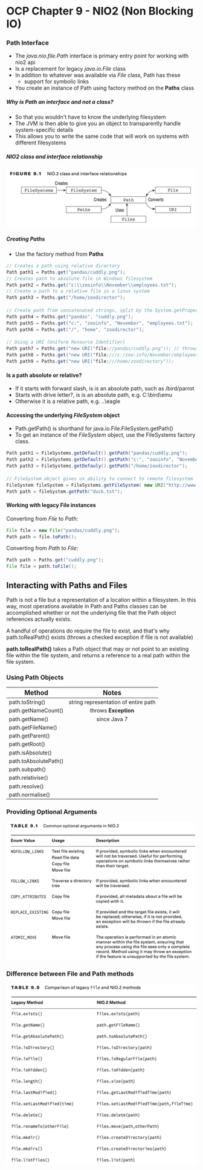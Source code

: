 # OCP Chapter 9 - NIO2 (Non Blocking IO)

### Path Interface
- The *java.nio.file.Path* interface is primary entry point for working with nio2 api
- Is a replacement for legacy *java.io.File* class
- In addition to whatever was available via *File* class, Path has these
    - support for symbolic links
- You create an instance of Path using factory method on the **Paths** class

##### Why is Path an interface and not a class?
- So that you wouldn't have to know the underlying filesystem
- The JVM is then able to give you an object to transparently handle system-specific details
- This allows you to write the same code that will work on systems with different filesystems

##### NIO2 class and interface relationship
<img src="./src/main/java/studyNotes/images/ch9-nio2-classes.png"> </img>

##### Creating Paths
- Use the factory method from **Paths**

```java
// Creates a path using relative directory
Path path1 = Paths.get("pandas/cuddly.png");
// Creates path to absolute file in Windows filesystem
Path path2 = Paths.get("c:\\zooinfo\\November\\employees.txt");
// Create a path to a relative file in a linux system
Path path3 = Paths.get("/home/zoodirector");

// Create path from concatenated strings, split by the System.getProperty("path.separator")
Path path4 = Paths.get("pandas", "cuddly.png");
Path path5 = Paths.get("c:", "zooinfo", "November", "employees.txt");
Path path6 = Paths.get("/", "home", "zoodirector");

// Using a URI (Uniform Resource Identifier)
Path path7 = Paths.get("new URI("file://pandas/cuddly.png")); // throws exception at runtime! (URI must reference absolute paths at runtime)
Path path8 = Paths.get("new URI("file:///c:/zoo-info/November/employees.txt"));
Path path9 = Paths.get("new URI("file:///home/zoodirectory"));
```

#### Is a path absolute or relative?
- If it starts with forward slash, is is an absolute path, such as /bird/parrot
- Starts with drive letter?, is is an absolute path, e.g. C:\bird\emu
- Otherwise it is a relative path, e.g. ..\eagle

#### Accessing the underlying *FileSystem* object
- Path.getPath() is shorthand for java.io.File.FileSystem.getPath()
- To get an instance of the *FileSystem* object, use the FileSystems factory class.

```java
Path path1 = FileSystems.getDefault().getPath("pandas/cuddly.png");
Path path2 = FileSystems.getDefault().getPath("c:", "zooinfo", "November");
Path path3 = FileSystems.getDefauly().getPath("/home/zoodirector");

// FileSystem object gives us ability to connect to remote filesystem
FileSystem fileSystem = FileSystems.getFileSystem( new URI("http://www.selikoff.net"));
Path path = fileSystem.getPath("duck.txt");
```

#### Working with legacy File instances
Converting from *File* to *Path*:
```java
File file = new File("pandas/cuddly.png");
Path path = file.toPath();
```

Converting from *Path* to *File*:
```java
Path path = Paths.get("cuddly.png");
File file = path.toFile();
```

## Interacting with Paths and Files
Path is not a file but a representation of a location within a filesystem. In this way, most operations available in Path and Paths classes can be accomplished whether or not the underlying file that the Path object references actually exists.

A handful of operations do require the file to exist, and that's why path.toRealPath() exists (throws a checked exception if file is not available)

**path.toRealPath()** takes a Path object that may or not point to an existing file within the file system, and returns a reference to a real path within the file system.

### Using Path Objects
| <big>Method</big>      | <big>Notes</big>                                                  |
| ------------------| :----------------------------------------------------------------:|
| path.toString()     | string representation of entire path                               |
| path.getNameCount() | throws **Exception**                        |
| path.getName()      | since Java 7                                |
| path.getFileName()  | |
| path.getParent()    | |
| path.getRoot()      | |
| path.isAbsolute()   | |
| path.toAbsolutePath() | |
| path.subpath()        | |
| path.relativise()     | |
| path.resolve()        | |
| path.normalise()      | |


### Providing Optional Arguments
<img src="./src/main/java/studyNotes/images/ch9-common-optional-arguments.png"> </img>

### Difference between File and Path methods
<img src="./src/main/java/studyNotes/images/ch9-diff-file-path.png"> </img>